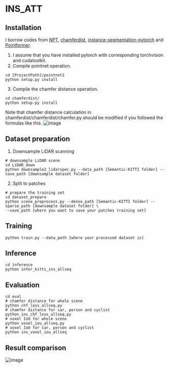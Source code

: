 # INS_ATT

## Installation
I borrow codes from [NPT](https://github.com/WanquanF/NeuralPoints), [chamferdist](https://github.com/krrish94/chamferdist), [instance-segmentation-pytorch](https://github.com/Wizaron/instance-segmentation-pytorch) and [Pointformer](https://github.com/Vladimir2506/Pointformer).
1. I assume that you have installed pytorch with corresponding torchvision and cudatoolkit.
2. Compile pointnet operation.
~~~
cd [ProjectPath]/pointnet2
python setup.py install
~~~
3. Compile the chamfer distance operation.
~~~
cd chamferdist/
python setup.py install
~~~
Note that chamfer distance calculation in chamferdist/chamferdist/chamfer.py should be modified if you followed the formulas like this.
![image](https://github.com/willy8898/INS_ATT/assets/62001022/a09e52a3-e8cd-4ffc-9b3a-2758542cdb9d)

## Dataset preparation
1. Downsample LiDAR scanning
~~~
# downsample LiDAR scene
cd LiDAR_down
python downsample2_lidarspec.py --data_path [Semantic-KITTI folder] --save_path [downsample dataset folder]
~~~
2. Split to patches
~~~
# prepare the training set
cd dataset_prepare
python scene_preprocess.py --dense_path [Semantic-KITTI folder] --sparse_path [downsample dataset folder] \
--save_path [where you want to save your patches training set]
~~~

## Training
~~~
python train.py --data_path [where your processed dataset is]
~~~

## Inference
~~~
cd inference
python infer_kitti_ins_allseq
~~~

## Evaluation
~~~
cd eval
# chamfer distance for whole scene
python chf_loss_allseq.py
# chamfer distance for car, person and cyclist
python ins_chf_loss_allseq.py
# voxel IoU for whole scene
python voxel_iou_allseq.py
# voxel IoU for car, person and cyclist
python ins_voxel_iou_allseq
~~~

## Result comparison
![image](https://github.com/willy8898/INS_ATT/assets/62001022/bda9296e-749b-492f-bc7f-966f7b1bef97)








